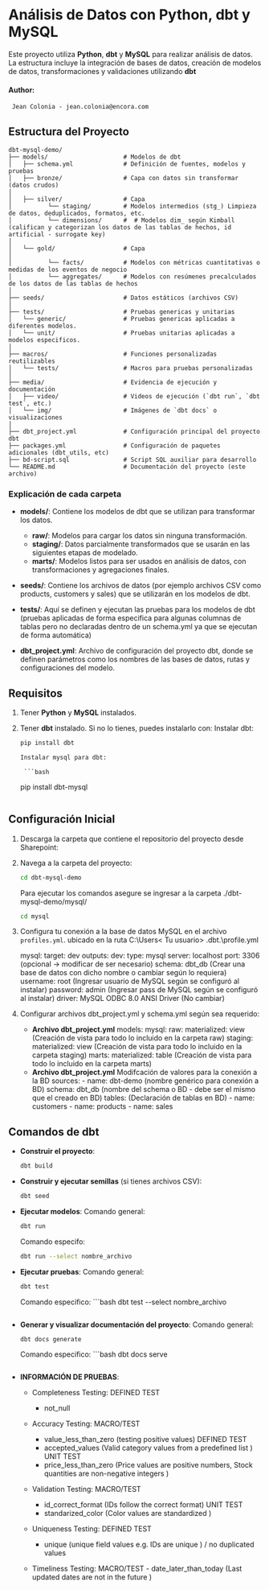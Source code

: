 # Análisis de Datos con Python, dbt y MySQL

Este proyecto utiliza **Python**, **dbt** y **MySQL** para realizar análisis de datos. La estructura incluye la integración de bases de datos, creación de modelos de datos, transformaciones y validaciones utilizando **dbt**

#### Author:
     Jean Colonia - jean.colonia@encora.com

## Estructura del Proyecto

```plaintext
dbt-mysql-demo/
├── models/                     # Modelos de dbt
│   ├── schema.yml              # Definición de fuentes, modelos y pruebas
│   ├── bronze/                 # Capa con datos sin transformar  (datos crudos)
│
│   ├── silver/                 # Capa 
│          └── staging/         # Modelos intermedios (stg_) Limpieza de datos, deduplicados, formatos, etc.
│          └── dimensions/      #  # Modelos dim_ según Kimball (califican y categorizan los datos de las tablas de hechos, id artificial - surrogate key)
│
│   └── gold/                   # Capa 
│
│          └── facts/           # Modelos con métricas cuantitativas o medidas de los eventos de negocio
│          └── aggregates/      # Modelos con resúmenes precalculados de los datos de las tablas de hechos
│
├── seeds/                      # Datos estáticos (archivos CSV)
│
├── tests/                      # Pruebas genericas y unitarias
│   └── generic/                # Pruebas genericas aplicadas a diferentes modelos.
│   └── unit/                   # Pruebas unitarias aplicadas a modelos especificos.
│
├── macros/                     # Funciones personalizadas reutilizables
│   └── tests/                  # Macros para pruebas personalizadas
│
├── media/                      # Evidencia de ejecución y documentación
│   ├── video/                  # Videos de ejecución (`dbt run`, `dbt test`, etc.)
│   └── img/                    # Imágenes de `dbt docs` o visualizaciones
│
├── dbt_project.yml             # Configuración principal del proyecto dbt
├── packages.yml                # Configuración de paquetes adicionales (dbt_utils, etc)
├── bd-script.sql               # Script SQL auxiliar para desarrollo
└── README.md                   # Documentación del proyecto (este archivo)

``` 

### Explicación de cada carpeta

- **models/**: Contiene los modelos de dbt que se utilizan para transformar los datos. 
  - **raw/**: Modelos para cargar los datos sin ninguna transformación.
  - **staging/**: Datos parcialmente transformados que se usarán en las siguientes etapas de modelado.
  - **marts/**: Modelos listos para ser usados en análisis de datos, con transformaciones y agregaciones finales.

- **seeds/**: Contiene los archivos de datos (por ejemplo archivos CSV como products, customers y sales) que se utilizarán en los modelos de dbt.

- **tests/**: Aquí se definen y ejecutan las pruebas para los modelos de dbt (pruebas aplicadas de forma especifica para algunas columnas de tablas pero no declaradas dentro de un schema.yml ya que se ejecutan de forma automática)

- **dbt_project.yml**: Archivo de configuración del proyecto dbt, donde se definen parámetros como los nombres de las bases de datos, rutas y  configuraciones del modelo.

## Requisitos

1. Tener **Python** y **MySQL** instalados.
2. Tener **dbt** instalado. Si no lo tienes, puedes instalarlo con:
    Instalar dbt:
    ```bash
    pip install dbt

    Instalar mysql para dbt:
    ```
        ```bash
    pip install dbt-mysql

    ```

## Configuración Inicial

1. Descarga la carpeta que contiene el repositorio del proyecto desde Sharepoint:

2. Navega a la carpeta del proyecto:
    ```bash
    cd dbt-mysql-demo
    ```
    Para ejecutar los comandos asegure se ingresar a la carpeta ./dbt-mysql-demo/mysql/
    ```bash
    cd mysql
    ```

3. Configura tu conexión a la base de datos MySQL en el archivo `profiles.yml`. ubicado en la ruta C:\Users\< Tu usuario> \.dbt.\profile.yml

    mysql:
   target: dev
   outputs:
     dev:
       type: mysql 
       server: localhost 
       port:  3306 (opcional -> modificar de ser necesario)
       schema: dbt_db (Crear una base de datos con dicho nombre o cambiar según lo requiera)
       username: root (Ingresar usuario de MySQL según se configuró al instalar)
       password: admin (Ingresar pass de MySQL según se configuró al instalar)
       driver: MySQL ODBC 8.0 ANSI Driver (No cambiar)

4. Configurar archivos dbt_project.yml y schema.yml según sea requerido:
   - **Archivo dbt_project.yml**
      models:
        mysql:
          raw:
            materialized: view (Creación de vista para todo lo incluido en la carpeta raw)
          staging: 
            materialized: view (Creación de vista para todo lo incluido en la carpeta staging)
          marts:
            materialized: table (Creación de vista para todo lo incluido en la carpeta marts)
    - **Archivo dbt_project.yml**
        Modifcación de valores para la conexión a la BD
         sources:
           - name: dbt-demo (nombre genérico para conexión a BD)
             schema: dbt_db (nombre del schema o BD - debe ser el mismo que el creado en BD)
             tables: (Declaración de tablas en BD)
               - name: customers
               - name: products
               - name: sales

## Comandos de dbt

- **Construir el proyecto**:
    ```bash
    dbt build
    ```

- **Construir y ejecutar semillas** (si tienes archivos CSV):
    ```bash
    dbt seed
    ``` 

- **Ejecutar modelos**:
   Comando general: 
    ```bash
    dbt run
    ```

   Comando especifo: 
     ```bash
    dbt run --select nombre_archivo
    ```

- **Ejecutar pruebas**:
    Comando general:
    ```bash
    dbt test
    ```

    Comando especifico:
        ```bash
    dbt test --select nombre_archivo
    ```
- **Generar y visualizar documentación del proyecto**:
    Comando general:
    ```bash
    dbt docs generate
    ```

    Comando especifico:
        ```bash
    dbt docs serve
    ```

- **INFORMACIÓN DE PRUEBAS**:
    * Completeness Testing:
      DEFINED TEST
      - not_null

    * Accuracy Testing:
      MACRO/TEST
      - value_less_than_zero (testing positive values)
      DEFINED TEST
      - accepted_values (Valid category values from a predefined list )
      UNIT TEST
      - price_less_than_zero (Price values are positive numbers, Stock quantities are non-negative integers )
    
    * Validation Testing:
      MACRO/TEST
      - id_correct_format (IDs follow the correct format)
      UNIT TEST
      - standarized_color (Color values are standardized )
    
    * Uniqueness Testing:
      DEFINED TEST
      - unique (unique field values e.g. IDs are unique ) / no duplicated values
    
    *  Timeliness Testing:
      MACRO/TEST
      - date_later_than_today (Last updated dates are not in the future )